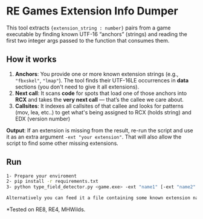# RE Games Extension Info Dumper

This tool extracts `{extension_string : number}` pairs from a game executable by finding known UTF-16 “anchors” (strings) and reading the first two integer args passed to the function that consumes them.

## How it works

1. **Anchors**: You provide one or more known extension strings (e.g., `"fbxskel"`, `"lmap"`). The tool finds their UTF-16LE occurrences in **data** sections (you don't need to give it all extensions).
2. **Next call**: It scans **code** for spots that load one of those anchors into **RCX** and takes the **very next call** — that’s the callee we care about.
3. **Callsites**: It indexes all callsites of that callee and looks for patterns (mov, lea, etc..) to get what's being assigned to RCX (holds string) and EDX (version number)

**Output**: If an extension is missing from the result, re-run the script and use it as an extra argument `-ext "your extension"`. That will also allow the script to find some other missing extensions.


## Run

```bash
1- Prepare your enviroment
2- pip install -r requirements.txt
3- python type_field_detector.py <game.exe> -ext "name1" [-ext "name2" ...] [-o output.json]

Alternatively you can feed it a file containing some known extension names, using `-F` or `--ext-file`
```

*Tested on RE8, RE4, MHWilds.
